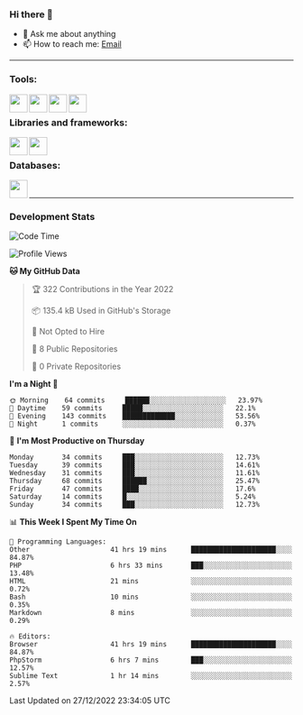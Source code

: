 ### Hi there 👋

- 💬 Ask me about anything
- 📫 How to reach me: [Email]

---

### Tools:
<img align='left' height="32" width="32" src="https://cdn.jsdelivr.net/npm/simple-icons@4.8.0/icons/phpstorm.svg" />
<img align='left' height="32" width="32" src="https://cdn.jsdelivr.net/npm/simple-icons@4.8.0/icons/sublimetext.svg" />
<img align='left' height="32" width="32" src="https://cdn.jsdelivr.net/npm/simple-icons@4.8.0/icons/laragon.svg" />
<img align='left' height="32" width="32" src="https://cdn.jsdelivr.net/npm/simple-icons@4.8.0/icons/xampp.svg" />
<br>

### Libraries and frameworks:
<img align='left' height="32" width="32" src="https://cdn.jsdelivr.net/npm/simple-icons@4.8.0/icons/laravel.svg" />
<img align='left' height="32" width="32" src="https://cdn.jsdelivr.net/npm/simple-icons@4.8.0/icons/jquery.svg" />
<br>

### Databases:
<img align='left' height="32" width="32" src="https://cdn.jsdelivr.net/npm/simple-icons@4.8.0/icons/mysql.svg" />
<br>

---
### Development Stats
<!--START_SECTION:waka-->
![Code Time](http://img.shields.io/badge/Code%20Time-613%20hrs%2058%20mins-blue)

![Profile Views](http://img.shields.io/badge/Profile%20Views-16-blue)

**🐱 My GitHub Data** 

> 🏆 322 Contributions in the Year 2022
 > 
> 📦 135.4 kB Used in GitHub's Storage 
 > 
> 🚫 Not Opted to Hire
 > 
> 📜 8 Public Repositories 
 > 
> 🔑 0 Private Repositories  
 > 
**I'm a Night 🦉** 

```text
🌞 Morning    64 commits     ██████░░░░░░░░░░░░░░░░░░░   23.97% 
🌆 Daytime    59 commits     █████░░░░░░░░░░░░░░░░░░░░   22.1% 
🌃 Evening    143 commits    █████████████░░░░░░░░░░░░   53.56% 
🌙 Night      1 commits      ░░░░░░░░░░░░░░░░░░░░░░░░░   0.37%

```
📅 **I'm Most Productive on Thursday** 

```text
Monday       34 commits     ███░░░░░░░░░░░░░░░░░░░░░░   12.73% 
Tuesday      39 commits     ███░░░░░░░░░░░░░░░░░░░░░░   14.61% 
Wednesday    31 commits     ███░░░░░░░░░░░░░░░░░░░░░░   11.61% 
Thursday     68 commits     ██████░░░░░░░░░░░░░░░░░░░   25.47% 
Friday       47 commits     ████░░░░░░░░░░░░░░░░░░░░░   17.6% 
Saturday     14 commits     █░░░░░░░░░░░░░░░░░░░░░░░░   5.24% 
Sunday       34 commits     ███░░░░░░░░░░░░░░░░░░░░░░   12.73%

```


📊 **This Week I Spent My Time On** 

```text
💬 Programming Languages: 
Other                    41 hrs 19 mins      █████████████████████░░░░   84.87% 
PHP                      6 hrs 33 mins       ███░░░░░░░░░░░░░░░░░░░░░░   13.48% 
HTML                     21 mins             ░░░░░░░░░░░░░░░░░░░░░░░░░   0.72% 
Bash                     10 mins             ░░░░░░░░░░░░░░░░░░░░░░░░░   0.35% 
Markdown                 8 mins              ░░░░░░░░░░░░░░░░░░░░░░░░░   0.29%

🔥 Editors: 
Browser                  41 hrs 19 mins      █████████████████████░░░░   84.87% 
PhpStorm                 6 hrs 7 mins        ███░░░░░░░░░░░░░░░░░░░░░░   12.57% 
Sublime Text             1 hr 14 mins        ░░░░░░░░░░░░░░░░░░░░░░░░░   2.57%

```


 Last Updated on 27/12/2022 23:34:05 UTC
<!--END_SECTION:waka-->

[huyviet]: https://huyviet.vn/
[EMAIl]: https://mail.google.com/mail/u/0/?fs=1&tf=cm&source=mailto&to=huynguyenviet0110@gmail.com
